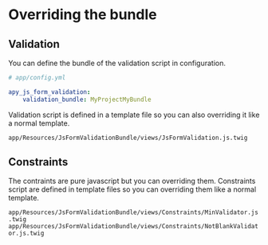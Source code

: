 Overriding the bundle
=====================

## Validation

You can define the bundle of the validation script in configuration.

```yml
# app/config.yml

apy_js_form_validation:
	validation_bundle: MyProjectMyBundle
```

Validation script is defined in a template file so you can also overriding it like a normal template.

`app/Resources/JsFormValidationBundle/views/JsFormValidation.js.twig`

## Constraints

The contraints are pure javascript but you can overriding them.
Constraints script are defined in template files so you can overriding them like a normal template.

`app/Resources/JsFormValidationBundle/views/Constraints/MinValidator.js.twig`
`app/Resources/JsFormValidationBundle/views/Constraints/NotBlankValidator.js.twig`
